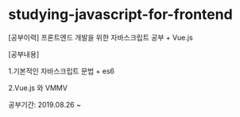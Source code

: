# studying-javascript-for-frontend
[공부이력] 프론트엔드 개발을 위한 자바스크립트 공부 + Vue.js

[공부내용]

1.기본적인 자바스크립트 문법 + es6 

2.Vue.js 와 VMMV

공부기간: 2019.08.26 ~ 
